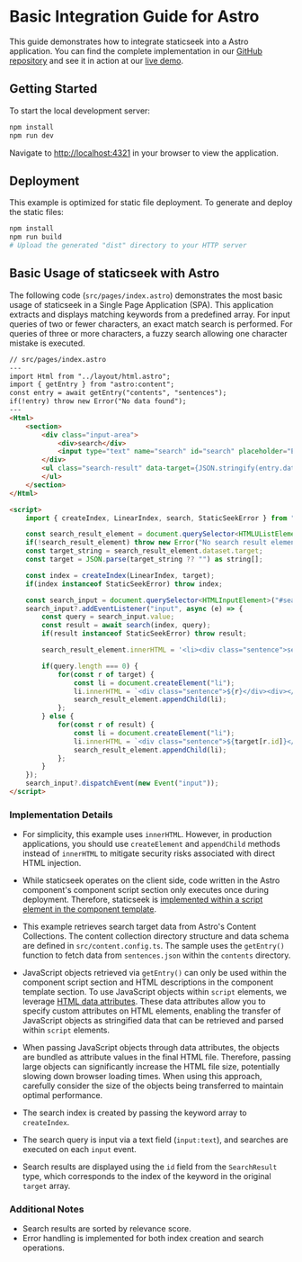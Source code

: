 # Basic Integration Guide for Astro

This guide demonstrates how to integrate staticseek into a Astro application. 
You can find the complete implementation in our [GitHub repository](https://github.com/osawa-naotaka/staticseek/tree/main/example/astro/01.basic) and
see it in action at our [live demo](https://staticseek-astro-basic.pages.dev/).

## Getting Started

To start the local development server:

```bash
npm install
npm run dev
```

Navigate to [http://localhost:4321](http://localhost:4321) in your browser to view the application.

## Deployment

This example is optimized for static file deployment. To generate and deploy the static files:

```bash
npm install
npm run build
# Upload the generated "dist" directory to your HTTP server
```

## Basic Usage of staticseek with Astro

The following code (`src/pages/index.astro`) demonstrates the most basic usage of staticseek in a Single Page Application (SPA). This application extracts and displays matching keywords from a predefined array. For input queries of two or fewer characters, an exact match search is performed. For queries of three or more characters, a fuzzy search allowing one character mistake is executed.

```html
// src/pages/index.astro
---
import Html from "../layout/html.astro";
import { getEntry } from "astro:content";
const entry = await getEntry("contents", "sentences");
if(!entry) throw new Error("No data found");
---
<Html>
	<section>
		<div class="input-area">
			<div>search</div>
			<input type="text" name="search" id="search" placeholder="Enter the following keywords" />
		</div>
		<ul class="search-result" data-target={JSON.stringify(entry.data)}>
		</ul>
	</section>
</Html>

<script>
	import { createIndex, LinearIndex, search, StaticSeekError } from "staticseek";

	const search_result_element = document.querySelector<HTMLUListElement>(".search-result");
	if(!search_result_element) throw new Error("No search result element found");
	const target_string = search_result_element.dataset.target;
	const target = JSON.parse(target_string ?? "") as string[];

	const index = createIndex(LinearIndex, target);
	if(index instanceof StaticSeekError) throw index;

	const search_input = document.querySelector<HTMLInputElement>("#search");
	search_input?.addEventListener("input", async (e) => {
		const query = search_input.value;
		const result = await search(index, query);
		if(result instanceof StaticSeekError) throw result;

		search_result_element.innerHTML = '<li><div class="sentence">sentence</div><div>score</div></li>';

		if(query.length === 0) {
			for(const r of target) {
				const li = document.createElement("li");
				li.innerHTML = `<div class="sentence">${r}</div><div></div>`;
				search_result_element.appendChild(li);
			};
		} else {
			for(const r of result) {
				const li = document.createElement("li");
				li.innerHTML = `<div class="sentence">${target[r.id]}</div><div class="score">${r.score.toFixed(4)}</div>`;
				search_result_element.appendChild(li);
			};
		}
	});
	search_input?.dispatchEvent(new Event("input"));
</script>
```

### Implementation Details

- For simplicity, this example uses `innerHTML`. However, in production applications, you should use `createElement` and `appendChild` methods instead of `innerHTML` to mitigate security risks associated with direct HTML injection.

- While staticseek operates on the client side, code written in the Astro component's component script section only executes once during deployment. Therefore, staticseek is [implemented within a script element in the component template](https://docs.astro.build/en/guides/client-side-scripts/).

- This example retrieves search target data from Astro's Content Collections. The content collection directory structure and data schema are defined in `src/content.config.ts`. The sample uses the `getEntry()` function to fetch data from `sentences.json` within the `contents` directory.

- JavaScript objects retrieved via `getEntry()` can only be used within the component script section and HTML descriptions in the component template section. To use JavaScript objects within `script` elements, we leverage [HTML data attributes](https://docs.astro.build/en/guides/client-side-scripts/#pass-frontmatter-variables-to-scripts). These data attributes allow you to specify custom attributes on HTML elements, enabling the transfer of JavaScript objects as stringified data that can be retrieved and parsed within `script` elements.

- When passing JavaScript objects through data attributes, the objects are bundled as attribute values in the final HTML file. Therefore, passing large objects can significantly increase the HTML file size, potentially slowing down browser loading times. When using this approach, carefully consider the size of the objects being transferred to maintain optimal performance.

- The search index is created by passing the keyword array to `createIndex`.

- The search query is input via a text field (`input:text`), and searches are executed on each `input` event.

- Search results are displayed using the `id` field from the `SearchResult` type, which corresponds to the index of the keyword in the original `target` array.

### Additional Notes

- Search results are sorted by relevance score.
- Error handling is implemented for both index creation and search operations.
